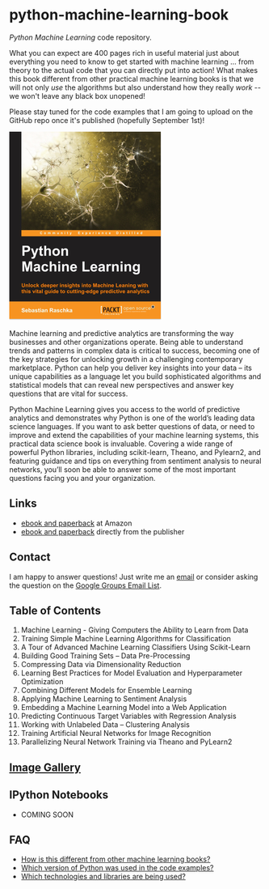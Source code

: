 # python-machine-learning-book

*Python Machine Learning* code repository.

What you can expect are 400 pages rich in useful material just about everything you need to know to get started with machine learning ... from theory to the actual code that you can directly put into action! What makes this book different from other practical machine learning books is that we will not only *use* the algorithms but also understand how they really *work* -- we won't leave any black box unopened!

Please stay tuned for the code examples that I am going to upload on the GitHub repo once it's published (hopefully September 1st)!

![](./images/cover_1.png)


Machine learning and predictive analytics are transforming the way businesses and other organizations operate. Being able to understand trends and patterns in complex data is critical to success, becoming one of the key strategies for unlocking growth in a challenging contemporary marketplace. Python can help you deliver key insights into your data – its unique capabilities as a language let you build sophisticated algorithms and statistical models that can reveal new perspectives and answer key questions that are vital for success.

Python Machine Learning gives you access to the world of predictive analytics and demonstrates why Python is one of the world’s leading data science languages. If you want to ask better questions of data, or need to improve and extend the capabilities of your machine learning systems, this practical data science book is invaluable. Covering a wide range of powerful Python libraries, including scikit-learn, Theano, and Pylearn2, and featuring guidance and tips on everything from sentiment analysis to neural networks, you’ll soon be able to answer some of the most important questions facing you and your organization.


## Links

- [ebook and paperback](http://www.amazon.com/Python-Machine-Learning-Sebastian-Raschka/dp/1783555130/ref=sr_1_2?ie=UTF8&qid=1437754343&sr=8-2&keywords=python+machine+learning+essentials) at Amazon
- [ebook and paperback](https://www.packtpub.com/big-data-and-business-intelligence/python-machine-learning) directly from the publisher

## Contact

I am happy to answer questions! Just write me an [email](mailto:mail@sebastianraschka.com)
or consider asking the question on the [Google Groups Email List](https://groups.google.com/forum/#!forum/python-machine-learning-book).

## Table of Contents

1. Machine Learning - Giving Computers the Ability to Learn from Data
2. Training Simple Machine Learning Algorithms for Classification
3. A Tour of Advanced Machine Learning Classifiers Using Scikit-Learn
4. Building Good Training Sets – Data Pre-Processing
5. Compressing Data via Dimensionality Reduction
6. Learning Best Practices for Model Evaluation and Hyperparameter Optimization
7. Combining Different Models for Ensemble Learning
8. Applying Machine Learning to Sentiment Analysis
9. Embedding a Machine Learning Model into a Web Application
10. Predicting Continuous Target Variables with Regression Analysis
11. Working with Unlabeled Data – Clustering Analysis  
12. Training Artificial Neural Networks for Image Recognition
13. Parallelizing Neural Network Training via Theano and PyLearn2



## [Image Gallery](./images/image_gallery/README.md)

## IPython Notebooks

- COMING SOON

## FAQ

- [How is this different from other machine learning books?](./faq/different.md)
- [Which version of Python was used in the code examples?](./faq/py2py3.md)
- [Which technologies and libraries are being used?](./faq/technologies.md)
